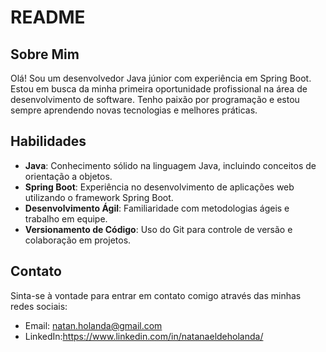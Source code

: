 # README

## Sobre Mim

Olá! Sou um desenvolvedor Java júnior com experiência em Spring Boot. Estou em busca da minha primeira oportunidade profissional na área de desenvolvimento de software. Tenho paixão por programação e estou sempre aprendendo novas tecnologias e melhores práticas.

## Habilidades

- **Java**: Conhecimento sólido na linguagem Java, incluindo conceitos de orientação a objetos.
- **Spring Boot**: Experiência no desenvolvimento de aplicações web utilizando o framework Spring Boot.
- **Desenvolvimento Ágil**: Familiaridade com metodologias ágeis e trabalho em equipe.
- **Versionamento de Código**: Uso do Git para controle de versão e colaboração em projetos.

## Contato

Sinta-se à vontade para entrar em contato comigo através das minhas redes sociais:

- Email: natan.holanda@gmail.com
- LinkedIn:https://www.linkedin.com/in/natanaeldeholanda/
